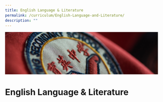 ```yaml
---
title: English Language & Literature
permalink: /curriculum/English-Language-and-Literature/
description: ""
---
```

![](/images/Curriculum.jpg)

English Language & Literature
=============================